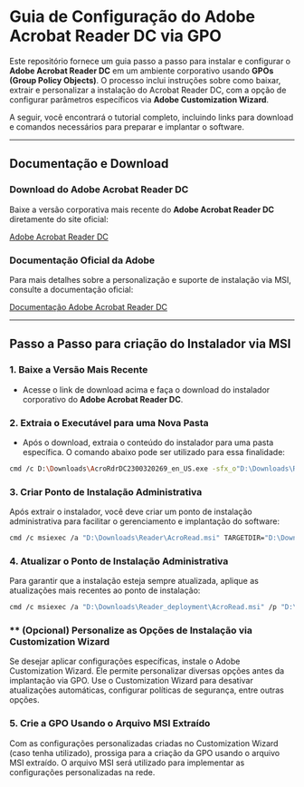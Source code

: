 # Guia de Configuração do Adobe Acrobat Reader DC via GPO

Este repositório fornece um guia passo a passo para instalar e configurar o **Adobe Acrobat Reader DC** em um ambiente corporativo usando **GPOs (Group Policy Objects)**. O processo inclui instruções sobre como baixar, extrair e personalizar a instalação do Acrobat Reader DC, com a opção de configurar parâmetros específicos via **Adobe Customization Wizard**.

A seguir, você encontrará o tutorial completo, incluindo links para download e comandos necessários para preparar e implantar o software.

---

## **Documentação e Download**

### Download do Adobe Acrobat Reader DC

Baixe a versão corporativa mais recente do **Adobe Acrobat Reader DC** diretamente do site oficial:

[Adobe Acrobat Reader DC](https://get.adobe.com/reader/enterprise/)

### Documentação Oficial da Adobe

Para mais detalhes sobre a personalização e suporte de instalação via MSI, consulte a documentação oficial:

[Documentação Adobe Acrobat Reader DC](https://www.adobe.com/devnet-docs/acrobatetk/tools/VirtualizationGuide/cmdline.html#msi-support)

---

## **Passo a Passo para criação do Instalador via MSI**

### 1. **Baixe a Versão Mais Recente**

- Acesse o link de download acima e faça o download do instalador corporativo do **Adobe Acrobat Reader DC**.

### 2. **Extraia o Executável para uma Nova Pasta**

- Após o download, extraia o conteúdo do instalador para uma pasta específica. O comando abaixo pode ser utilizado para essa finalidade:

```bash
cmd /c D:\Downloads\AcroRdrDC2300320269_en_US.exe -sfx_o"D:\Downloads\Reader" -sfx_ne
```

### 3. Criar Ponto de Instalação Administrativa
Após extrair o instalador, você deve criar um ponto de instalação administrativa para facilitar o gerenciamento e implantação do software:

```bash
cmd /c msiexec /a "D:\Downloads\Reader\AcroRead.msi" TARGETDIR="D:\Downloads\Reader_deployment"
```

### 4. Atualizar o Ponto de Instalação Administrativa
Para garantir que a instalação esteja sempre atualizada, aplique as atualizações mais recentes ao ponto de instalação:

```bash
cmd /c msiexec /a "D:\Downloads\Reader_deployment\AcroRead.msi" /p "D:\Downloads\Reader\AcroRdrDCUpd2300320269.msp" TARGETDIR="D:\Downloads\Reader_deployment"
```


### ** (Opcional) Personalize as Opções de Instalação via Customization Wizard
Se desejar aplicar configurações específicas, instale o Adobe Customization Wizard. Ele permite personalizar diversas opções antes da implantação via GPO.
Use o Customization Wizard para desativar atualizações automáticas, configurar políticas de segurança, entre outras opções.

### 5. Crie a GPO Usando o Arquivo MSI Extraído
Com as configurações personalizadas criadas no Customization Wizard (caso tenha utilizado), prossiga para a criação da GPO usando o arquivo MSI extraído. O arquivo MSI será utilizado para implementar as configurações personalizadas na rede.
